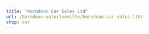```yaml
---
title: "Horndean Car Sales Ltd"
url: /horndean-waterlooville/horndean-car-sales-ltd/
shop: car
---
```

